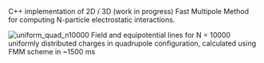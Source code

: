 C++ implementation of 2D / 3D (work in progress) Fast Multipole Method for computing N-particle electrostatic interactions.

![uniform_quad_n10000](https://github.com/user-attachments/assets/8824a917-6583-4daf-a728-9f4f3ce0b224)
Field and equipotential lines for N = 10000 uniformly distributed charges in quadrupole configuration, calculated using FMM scheme in ~1500 ms
